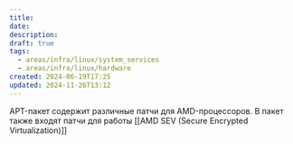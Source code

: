```yaml
---
title: 
date: 
description: 
draft: true
tags:
  - areas/infra/linux/system_services
  - areas/infra/linux/hardware
created: 2024-06-19T17:25
updated: 2024-11-26T13:12
---
```

APT-пакет содержит различные патчи для AMD-процессоров.
В пакет также входят патчи для работы [[AMD SEV (Secure Encrypted Virtualization)]]

